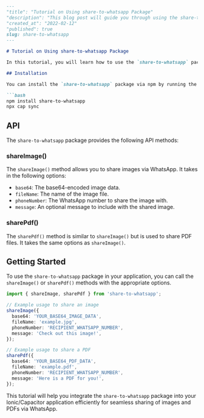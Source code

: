 ```md
---
"title": "Tutorial on Using share-to-whatsapp Package"
"description": "This blog post will guide you through using the share-to-whatsapp package to easily share images and PDF files directly to a specified WhatsApp number from your Ionic/Capacitor application."
"created_at": "2022-02-12"
"published": true
slug: share-to-whatsapp
---

# Tutorial on Using share-to-whatsapp Package

In this tutorial, you will learn how to use the `share-to-whatsapp` package to simplify sharing images and PDF files to a specific WhatsApp number from your Ionic/Capacitor application.

## Installation

You can install the `share-to-whatsapp` package via npm by running the following commands:

```bash
npm install share-to-whatsapp
npx cap sync
```

## API

The `share-to-whatsapp` package provides the following API methods:

### shareImage()

The `shareImage()` method allows you to share images via WhatsApp. It takes in the following options:
- `base64`: The base64-encoded image data.
- `fileName`: The name of the image file.
- `phoneNumber`: The WhatsApp number to share the image with.
- `message`: An optional message to include with the shared image.

### sharePdf()

The `sharePdf()` method is similar to `shareImage()` but is used to share PDF files. It takes the same options as `shareImage()`.

## Getting Started

To use the `share-to-whatsapp` package in your application, you can call the `shareImage()` or `sharePdf()` methods with the appropriate options.

```typescript
import { shareImage, sharePdf } from 'share-to-whatsapp';

// Example usage to share an image
shareImage({
  base64: 'YOUR_BASE64_IMAGE_DATA',
  fileName: 'example.jpg',
  phoneNumber: 'RECIPIENT_WHATSAPP_NUMBER',
  message: 'Check out this image!',
});

// Example usage to share a PDF
sharePdf({
  base64: 'YOUR_BASE64_PDF_DATA',
  fileName: 'example.pdf',
  phoneNumber: 'RECIPIENT_WHATSAPP_NUMBER',
  message: 'Here is a PDF for you!',
});
```

This tutorial will help you integrate the `share-to-whatsapp` package into your Ionic/Capacitor application efficiently for seamless sharing of images and PDFs via WhatsApp.
```
